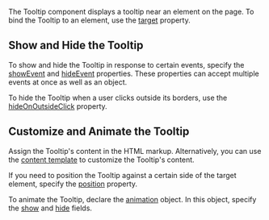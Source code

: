 The Tooltip component displays a tooltip near an element on the page. To bind the Tooltip to an element, use the [target](/Documentation/ApiReference/UI_Components/dxTooltip/Configuration/#target) property. 

## Show and Hide the Tooltip

To show and hide the Tooltip in response to certain events, specify the [showEvent](/Documentation/ApiReference/UI_Components/dxTooltip/Configuration/showEvent/) and [hideEvent](/Documentation/ApiReference/UI_Components/dxTooltip/Configuration/hideEvent/) properties. These properties can accept multiple events at once as well as an object.

To hide the Tooltip when a user clicks outside its borders, use the [hideOnOutsideClick](/Documentation/ApiReference/UI_Components/dxTooltip/Configuration/#hideOnOutsideClick) property.

## Customize and Animate the Tooltip

Assign the Tooltip's content in the HTML markup. Alternatively, you can use the [content template](/Documentation/ApiReference/UI_Components/dxTooltip/Configuration/#contentTemplate) to customize the Tooltip's content.

If you need to position the Tooltip against a certain side of the target element, specify the [position](/Documentation/ApiReference/UI_Components/dxTooltip/Configuration/#position) property.

To animate the Tooltip, declare the [animation](/Documentation/ApiReference/UI_Components/dxTooltip/Configuration/animation/) object. In this object, specify the [show](/Documentation/ApiReference/UI_Components/dxTooltip/Configuration/animation/#show) and [hide](/Documentation/ApiReference/UI_Components/dxTooltip/Configuration/animation/#hide) fields.